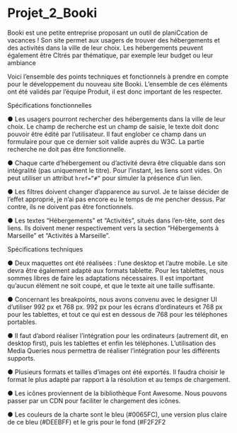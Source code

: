 # Projet_2_Booki

 Booki est une petite entreprise proposant un outil de planiCcation de vacances ! Son site permet aux usagers de trouver des hébergements et des activités dans la ville de leur choix. Les hébergements peuvent également être Cltrés par thématique, par exemple leur budget ou leur ambiance


Voici l’ensemble des points techniques et fonctionnels à prendre en compte pour le développement du nouveau site Booki. L’ensemble de ces éléments ont été validés par l’équipe Produit, il est donc important de les respecter.


Spécifications fonctionnelles

● Les usagers pourront rechercher des hébergements dans la ville de leur choix. Le champ de recherche est un champ de saisie, le texte doit donc pouvoir être édité par l’utilisateur. Il faut englober ce champ dans un formulaire pour que ce dernier soit valide auprès du W3C. La partie recherche ne doit pas être fonctionnelle.

● Chaque carte d’hébergement ou d’activité devra être cliquable dans son intégralité (pas uniquement le titre). Pour l’instant, les liens sont vides. On peut utiliser un attribut `href=”#”` pour simuler la présence d’un lien.

● Les filtres doivent changer d’apparence au survol. Je te laisse décider de l’effet approprié, je n’ai pas encore eu le temps de me pencher dessus. Par contre, ils ne doivent pas être fonctionnels.

● Les textes “Hébergements” et “Activités”, situés dans l’en-tête, sont des liens. Ils doivent mener respectivement vers la section “Hébergements à Marseille” et “Activités à Marseille”.


Spécifications techniques

● Deux maquettes ont été réalisées : l’une desktop et l’autre mobile. Le site devra être également adapté aux formats tablette. Pour les tablettes, nous sommes libres de faire les adaptations nécessaires. Il est important qu’aucun élément ne soit coupé, et que le texte ait une taille suffisante.

● Concernant les breakpoints, nous avons convenu avec le designer UI d’utiliser 992 px et 768 px. 992 px pour les écrans d’ordinateurs et 768 px pour les tablettes, et tout ce qui est en dessous de 768 pour les téléphones portables.

● Il faut d’abord réaliser l’intégration pour les ordinateurs (autrement dit, en desktop first), puis les tablettes et enfin les téléphones. L’utilisation des Media Queries nous permettra de réaliser l’intégration pour les différents supports.

● Plusieurs formats et tailles d’images ont été exportés. Il faudra choisir le format le plus adapté par rapport à la résolution et au temps de chargement.

● Les icônes proviennent de la bibliothèque Font Awesome. Nous pouvons passer par un CDN pour faciliter le chargement des icônes.

● Les couleurs de la charte sont le bleu (#0065FC), une version plus claire de ce bleu (#DEEBFF) et le gris pour le fond (#F2F2F2
